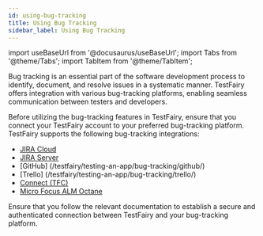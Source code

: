 ```yaml
---
id: using-bug-tracking
title: Using Bug Tracking
sidebar_label: Using Bug Tracking
---
```


import useBaseUrl from '@docusaurus/useBaseUrl';
import Tabs from '@theme/Tabs';
import TabItem from '@theme/TabItem';


Bug tracking is an essential part of the software development process to identify, document, and resolve issues in a systematic manner. TestFairy offers integration with various bug-tracking platforms, enabling seamless communication between testers and developers. 

Before utilizing the bug-tracking features in TestFairy, ensure that you connect your TestFairy account to your preferred bug-tracking platform. TestFairy supports the following bug-tracking integrations:

- [JIRA Cloud](/testfairy/testing-an-app/bug-tracking/jira-cloud/)
- [JIRA Server](/testfairy/testing-an-app/bug-tracking/jira-server/)
- [GitHub] (/testfairy/testing-an-app/bug-tracking/github/)
- [Trello] (/testfairy/testing-an-app/bug-tracking/trello/)
- [Connect (TFC)](/testfairy/testing-an-app/bug-tracking/tf-connect/)
- [Micro Focus ALM Octane](/testfairy/testing-an-app/bug-tracking/micro-focus/)

Ensure that you follow the relevant documentation to establish a secure and authenticated connection between TestFairy and your bug-tracking platform.


